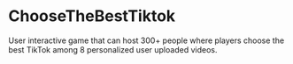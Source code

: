 # ChooseTheBestTiktok
User interactive game that can host 300+ people where players choose the best TikTok among 8 personalized user uploaded videos.
